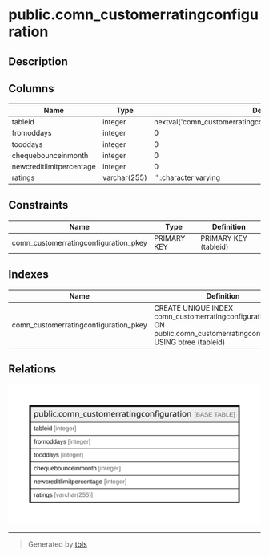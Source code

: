 # public.comn_customerratingconfiguration

## Description

## Columns

| Name | Type | Default | Nullable | Children | Parents | Comment |
| ---- | ---- | ------- | -------- | -------- | ------- | ------- |
| tableid | integer | nextval('comn_customerratingconfiguration_tableid_seq'::regclass) | false |  |  |  |
| fromoddays | integer | 0 | false |  |  |  |
| tooddays | integer | 0 | false |  |  |  |
| chequebounceinmonth | integer | 0 | false |  |  |  |
| newcreditlimitpercentage | integer | 0 | false |  |  |  |
| ratings | varchar(255) | ''::character varying | false |  |  |  |

## Constraints

| Name | Type | Definition |
| ---- | ---- | ---------- |
| comn_customerratingconfiguration_pkey | PRIMARY KEY | PRIMARY KEY (tableid) |

## Indexes

| Name | Definition |
| ---- | ---------- |
| comn_customerratingconfiguration_pkey | CREATE UNIQUE INDEX comn_customerratingconfiguration_pkey ON public.comn_customerratingconfiguration USING btree (tableid) |

## Relations

![er](public.comn_customerratingconfiguration.svg)

---

> Generated by [tbls](https://github.com/k1LoW/tbls)
